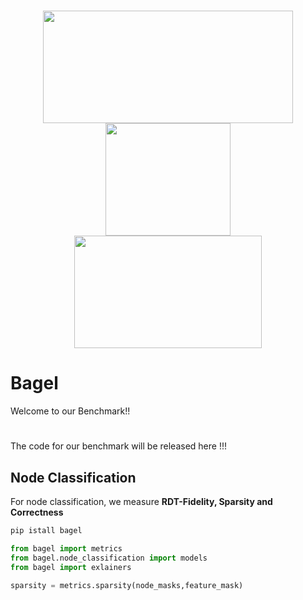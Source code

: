 <h1 style="text-align:center">
<img style="vertical-align:middle" width="400" height="180" src="https://github.com/Mandeep-Rathee/Bagel-benchmark/blob/main/Images/luh_logo.jpg" />
<img style="vertical-align:middle" width="200" height="180" src="https://github.com/Mandeep-Rathee/Bagel-benchmark/blob/main/Images/l3s_logo.jpeg" />
<img style="vertical-align:middle" width="300" height="180" src="https://github.com/Mandeep-Rathee/Bagel-benchmark/blob/main/Images/TU_Delft-logo.png" />
</h1>

# Bagel
Welcome to our Benchmark!!
<h1 style="text-align:center">

 </h1>




The code for our benchmark will be released here !!!
## Node Classification

For node classification, we measure **RDT-Fidelity, Sparsity and Correctness**



 
```python
pip istall bagel
```

```python
from bagel import metrics
from bagel.node_classification import models
from bagel import exlainers

sparsity = metrics.sparsity(node_masks,feature_mask)


```
